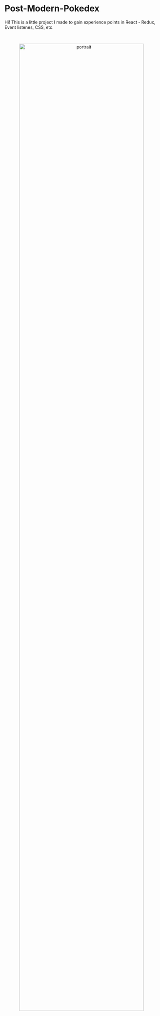 # Post-Modern-Pokedex
Hi! This is a little project I made to gain experience points in React - Redux, Event listenes, CSS, etc.

&nbsp;

<p align="center">
  <img src="https://github.com/JDFBdev/Post-Modern-Pokedex/blob/main/Front%20Gif.gif" width="90%" title="portrait">
</p>
